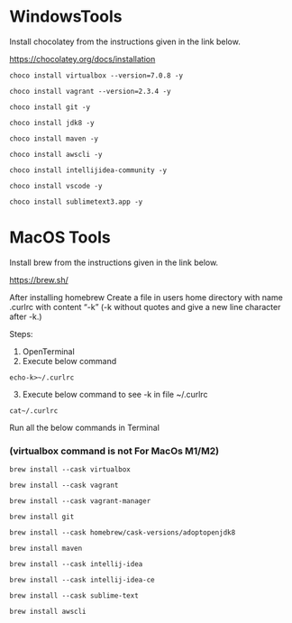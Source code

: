 # WindowsTools

Install chocolatey from the instructions given in the link below.

https://chocolatey.org/docs/installation

```
choco install virtualbox --version=7.0.8 -y
```
```
choco install vagrant --version=2.3.4 -y
```
```
choco install git -y
```
```
choco install jdk8 -y
```
```
choco install maven -y
```
```
choco install awscli -y
```
```
choco install intellijidea-community -y
```
```
choco install vscode -y
```
```
choco install sublimetext3.app -y
```

# MacOS Tools

Install brew from the instructions given in the link below.


https://brew.sh/

After installing homebrew
Create a file in users home directory with name .curlrc with content “-k” 
(-k without quotes and give a new line character after -k.)

Steps:

1. OpenTerminal
2. Execute below command
```
echo-k>~/.curlrc
```
3. Execute below command to see -k in file ~/.curlrc 
```
cat~/.curlrc
```

Run all the below commands in Terminal


### (virtualbox command is not For MacOs M1/M2)
```
brew install --cask virtualbox 
```
```
brew install --cask vagrant
```
```
brew install --cask vagrant-manager
```
```
brew install git
```
```
brew install --cask homebrew/cask-versions/adoptopenjdk8
```
```
brew install maven
```
```
brew install --cask intellij-idea
```
```
brew install --cask intellij-idea-ce
```
```
brew install --cask sublime-text
```
```
brew install awscli
```

